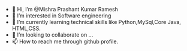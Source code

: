 - 👋 Hi, I’m @Mishra Prashant Kumar Ramesh
- 👀 I’m interested in Software engineering
- 🌱 I’m currently learning technical skills like Python,MySql,Core Java, HTML,CSS.
- 💞️ I’m looking to collaborate on ...
- 📫 How to reach me through github profile.

<!---
PrashantMish/PrashantMish is a ✨ special ✨ repository because its `README.md` (this file) appears on your GitHub profile.
You can click the Preview link to take a look at your changes.
--->
